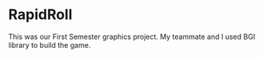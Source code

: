 # RapidRoll
This was our First Semester graphics project. My teammate and I used BGI library to build the game.
